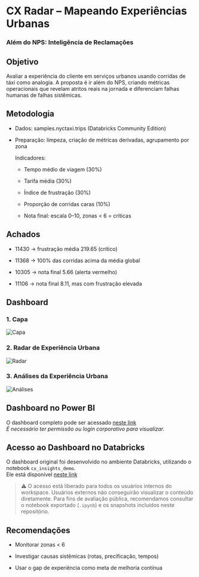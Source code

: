 # CX Radar – Mapeando Experiências Urbanas
### Além do NPS: Inteligência de Reclamações
## Objetivo
Avaliar a experiência do cliente em serviços urbanos usando corridas de táxi como analogia. A proposta é ir além do NPS, criando métricas operacionais que revelam atritos reais na jornada e diferenciam falhas humanas de falhas sistêmicas.

## Metodologia
 - Dados: samples.nyctaxi.trips (Databricks Community Edition)

 - Preparação: limpeza, criação de métricas derivadas, agrupamento por zona

    Indicadores:

      - Tempo médio de viagem (30%)

      - Tarifa média (30%)

      - Índice de frustração (30%)

      - Proporção de corridas caras (10%)

      - Nota final: escala 0–10, zonas < 6 = críticas

## Achados
  - 11430 → frustração média 219.65 (crítico)

  - 11368 → 100% das corridas acima da média global

  - 10305 → nota final 5.66 (alerta vermelho)

  - 11106 → nota final 8.11, mas com frustração elevada

## Dashboard

### 1. Capa
![Capa](https://github.com/user-attachments/assets/d8f5b5a9-e516-4bdb-a59b-7cb8163f0586)

### 2. Radar de Experiência Urbana
![Radar](https://github.com/user-attachments/assets/19b549ba-0ead-414d-b515-24facb8bd065)

### 3. Análises da Experiência Urbana
![Análises](https://github.com/user-attachments/assets/e7634ec7-250d-416d-b263-07927000302e)

## Dashboard no Power BI

O dashboard completo pode ser acessado [neste link](https://app.powerbi.com/view?r=eyJrIjoiZDFjZDVmZmMtYmZkZS00MGZlLTg2Y2ItZjFlYzBkOTYxNjBkIiwidCI6IjY1OWNlMmI4LTA3MTQtNDE5OC04YzM4LWRjOWI2MGFhYmI1NyJ9)  
*É necessário ter permissão ou login corporativo para visualizar.*

## Acesso ao Dashboard no Databricks

O dashboard original foi desenvolvido no ambiente Databricks, utilizando o notebook `cx_insights_demo`.  
Ele está disponível [neste link](https://dbc-2f7c928f-6564.cloud.databricks.com/editor/notebooks/2346340275943328?o=1637696810741543) 

> ⚠️ O acesso está liberado para todos os usuários internos do workspace. Usuários externos não conseguirão visualizar o conteúdo diretamente. Para fins de avaliação pública, recomendamos consultar o notebook exportado (`.ipynb`) e os snapshots incluídos neste repositório.

## Recomendações
  - Monitorar zonas < 6

  - Investigar causas sistêmicas (rotas, precificação, tempos)

  - Usar o gap de experiência como meta de melhoria contínua

